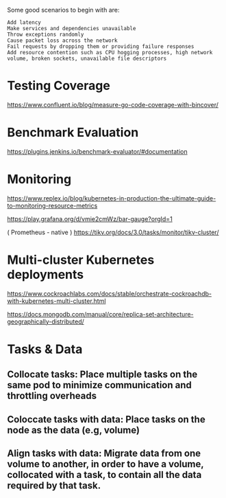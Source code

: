 Some good scenarios to begin with are:

    Add latency
    Make services and dependencies unavailable
    Throw exceptions randomly
    Cause packet loss across the network
    Fail requests by dropping them or providing failure responses
    Add resource contention such as CPU hogging processes, high network volume, broken sockets, unavailable file descriptors

# Testing Coverage

https://www.confluent.io/blog/measure-go-code-coverage-with-bincover/

# Benchmark Evaluation

https://plugins.jenkins.io/benchmark-evaluator/#documentation

# Monitoring

https://www.replex.io/blog/kubernetes-in-production-the-ultimate-guide-to-monitoring-resource-metrics

https://play.grafana.org/d/vmie2cmWz/bar-gauge?orgId=1

( Prometheus - native )
https://tikv.org/docs/3.0/tasks/monitor/tikv-cluster/

# Multi-cluster Kubernetes deployments

https://www.cockroachlabs.com/docs/stable/orchestrate-cockroachdb-with-kubernetes-multi-cluster.html

https://docs.mongodb.com/manual/core/replica-set-architecture-geographically-distributed/

# Tasks & Data

## Collocate tasks:  Place multiple tasks on the same pod to minimize communication and throttling overheads

## Coloccate tasks with data: Place tasks on the node as the data (e.g, volume)

## Align tasks with data: Migrate data from one volume to another, in order to have a volume, collocated with a task, to contain all the data required by that task.
